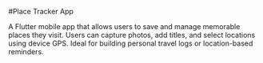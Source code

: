 #Place Tracker App

A Flutter mobile app that allows users to save and manage memorable places they visit. Users can capture photos, add titles, and select locations using device GPS. Ideal for building personal travel logs or location-based reminders.
